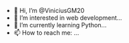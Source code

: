 - 👋 Hi, I’m @ViniciusGM20
- 👀 I’m interested in web development...
- 🌱 I’m currently learning Python...
- 📫 How to reach me:  ...

